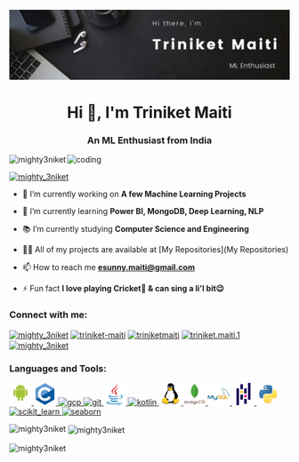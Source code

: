 ![logo](https://github.com/Mighty3Niket/Mighty3Niket/blob/main/Github%20Banner.jpg)

<h1 align="center">Hi 👋, I'm Triniket Maiti</h1>
<h3 align="center">An ML Enthusiast from India</h3>

<img align="right" alt="coding" width="400" src="https://camo.githubusercontent.com/7de37139d0b4c1ce40865e799b446c0e963a3dd8fb68d239707237c40604fa3d/68747470733a2f2f63646e2e6472696262626c652e636f6d2f75736572732f3733303730332f73637265656e73686f74732f363538313234332f6176656e746f2e676966">

<p align="left"> <img src="https://komarev.com/ghpvc/?username=mighty3niket&label=Profile%20views&color=0e75b6&style=flat" alt="mighty3niket" /> </p>

<p align="left"> <a href="https://twitter.com/mighty_3niket" target="blank"><img src="https://img.shields.io/twitter/follow/mighty_3niket?logo=twitter&style=for-the-badge" alt="mighty_3niket" /></a> </p>

- 🔭 I’m currently working on **A few Machine Learning Projects**

- 🌱 I’m currently learning **Power BI, MongoDB, Deep Learning, NLP**

- 📚 I’m currently studying **Computer Science and Engineering**

- 👨‍💻 All of my projects are available at [My Repositories](My Repositories)

- 📫 How to reach me **esunny.maiti@gmail.com**

<!-- 📄 Know about my experiences [https://www.linkedin.com/in/triniket-maiti/overlay/1718809656910/single-media-viewer/?profileId=ACoAADm86bYBejbJyjlryi7KnlA29UdywoYRMIs](https://www.linkedin.com/in/triniket-maiti/overlay/1718809656910/single-media-viewer/?profileId=ACoAADm86bYBejbJyjlryi7KnlA29UdywoYRMIs)-->

- ⚡ Fun fact **I love playing Cricket🏏 & can sing a li'l bit😉**

<h3 align="left">Connect with me:</h3>
<p align="left">
<a href="https://twitter.com/mighty_3niket" target="blank"><img align="center" src="https://raw.githubusercontent.com/rahuldkjain/github-profile-readme-generator/master/src/images/icons/Social/twitter.svg" alt="mighty_3niket" height="30" width="40" /></a>
<a href="https://linkedin.com/in/triniket-maiti" target="blank"><img align="center" src="https://raw.githubusercontent.com/rahuldkjain/github-profile-readme-generator/master/src/images/icons/Social/linked-in-alt.svg" alt="triniket-maiti" height="30" width="40" /></a>
<a href="https://kaggle.com/triniketmaiti" target="blank"><img align="center" src="https://raw.githubusercontent.com/rahuldkjain/github-profile-readme-generator/master/src/images/icons/Social/kaggle.svg" alt="triniketmaiti" height="30" width="40" /></a>
<a href="https://fb.com/triniket.maiti.1" target="blank"><img align="center" src="https://raw.githubusercontent.com/rahuldkjain/github-profile-readme-generator/master/src/images/icons/Social/facebook.svg" alt="triniket.maiti.1" height="30" width="40" /></a>
<a href="https://instagram.com/mighty_3niket" target="blank"><img align="center" src="https://raw.githubusercontent.com/rahuldkjain/github-profile-readme-generator/master/src/images/icons/Social/instagram.svg" alt="mighty_3niket" height="30" width="40" /></a>
</p>

<h3 align="left">Languages and Tools:</h3>
<p align="left"> <a href="https://developer.android.com" target="_blank" rel="noreferrer"> <img src="https://raw.githubusercontent.com/devicons/devicon/master/icons/android/android-original-wordmark.svg" alt="android" width="40" height="40"/> </a> <a href="https://www.cprogramming.com/" target="_blank" rel="noreferrer"> <img src="https://raw.githubusercontent.com/devicons/devicon/master/icons/c/c-original.svg" alt="c" width="40" height="40"/> </a> <a href="https://cloud.google.com" target="_blank" rel="noreferrer"> <img src="https://www.vectorlogo.zone/logos/google_cloud/google_cloud-icon.svg" alt="gcp" width="40" height="40"/> </a> <a href="https://git-scm.com/" target="_blank" rel="noreferrer"> <img src="https://www.vectorlogo.zone/logos/git-scm/git-scm-icon.svg" alt="git" width="40" height="40"/> </a> <a href="https://www.java.com" target="_blank" rel="noreferrer"> <img src="https://raw.githubusercontent.com/devicons/devicon/master/icons/java/java-original.svg" alt="java" width="40" height="40"/> </a> <a href="https://kotlinlang.org" target="_blank" rel="noreferrer"> <img src="https://www.vectorlogo.zone/logos/kotlinlang/kotlinlang-icon.svg" alt="kotlin" width="40" height="40"/> </a> <a href="https://www.linux.org/" target="_blank" rel="noreferrer"> <img src="https://raw.githubusercontent.com/devicons/devicon/master/icons/linux/linux-original.svg" alt="linux" width="40" height="40"/> </a> <a href="https://www.mongodb.com/" target="_blank" rel="noreferrer"> <img src="https://raw.githubusercontent.com/devicons/devicon/master/icons/mongodb/mongodb-original-wordmark.svg" alt="mongodb" width="40" height="40"/> </a> <a href="https://www.mysql.com/" target="_blank" rel="noreferrer"> <img src="https://raw.githubusercontent.com/devicons/devicon/master/icons/mysql/mysql-original-wordmark.svg" alt="mysql" width="40" height="40"/> </a> <a href="https://pandas.pydata.org/" target="_blank" rel="noreferrer"> <img src="https://raw.githubusercontent.com/devicons/devicon/2ae2a900d2f041da66e950e4d48052658d850630/icons/pandas/pandas-original.svg" alt="pandas" width="40" height="40"/> </a> <a href="https://www.python.org" target="_blank" rel="noreferrer"> <img src="https://raw.githubusercontent.com/devicons/devicon/master/icons/python/python-original.svg" alt="python" width="40" height="40"/> </a> <a href="https://scikit-learn.org/" target="_blank" rel="noreferrer"> <img src="https://upload.wikimedia.org/wikipedia/commons/0/05/Scikit_learn_logo_small.svg" alt="scikit_learn" width="40" height="40"/> </a> <a href="https://seaborn.pydata.org/" target="_blank" rel="noreferrer"> <img src="https://seaborn.pydata.org/_images/logo-mark-lightbg.svg" alt="seaborn" width="40" height="40"/> </a> </p>

<p><img align="left" src="https://github-readme-stats.vercel.app/api/top-langs?username=mighty3niket&show_icons=true&locale=en&layout=compact" alt="mighty3niket" /></p>

<p>&nbsp;<img align="center" src="https://github-readme-stats.vercel.app/api?username=mighty3niket&show_icons=true&locale=en" alt="mighty3niket" /></p>

<p><img align="center" src="https://github-readme-streak-stats.herokuapp.com/?user=mighty3niket&" alt="mighty3niket" /></p>
